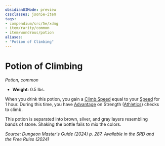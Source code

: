 ```yaml
---
obsidianUIMode: preview
cssclasses: json5e-item
tags:
- compendium/src/5e/xdmg
- item/rarity/common
- item/wondrous/potion
aliases: 
- "Potion of Climbing"
---
```

# Potion of Climbing
*Potion, common*  


- **Weight**: 0.5 lbs.

When you drink this potion, you gain a [Climb Speed](/3-Mechanics/CLI/variant-rules/climb-speed-xphb.md) equal to your [Speed](/3-Mechanics/CLI/variant-rules/speed-xphb.md) for 1 hour. During this time, you have [Advantage](/3-Mechanics/CLI/variant-rules/advantage-xphb.md) on Strength ([Athletics](skills.md#Athletics)) checks to climb.

This potion is separated into brown, silver, and gray layers resembling bands of stone. Shaking the bottle fails to mix the colors.

*Source: Dungeon Master's Guide (2024) p. 287. Available in the <span title='Systems Reference Document (5.2)'>SRD</span> and the Free Rules (2024)*